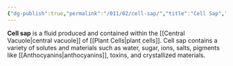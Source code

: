 ```yaml
---
{"dg-publish":true,"permalink":"/011/02/cell-sap/","title":"Cell Sap","tags":["BIOL412"],"created":"2024-09-26T13:45:04.073-07:00","updated":"2024-09-26T15:15:25.345-07:00"}
---
```


**Cell sap** is a fluid produced and contained within the [[Central Vacuole\|central vacuole]] of [[Plant Cells\|plant cells]]. Cell sap contains a variety of solutes and materials such as water, sugar, ions, salts, pigments like [[Anthocyanins\|anthocyanins]], toxins, and crystallized materials.
